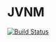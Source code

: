 # JVNM
[![Build Status](https://dev.azure.com/victorbs98/JVNM/_apis/build/status/GrupoJVNM.JVNM?branchName=master)](https://dev.azure.com/victorbs98/JVNM/_build/latest?definitionId=1&branchName=master)
